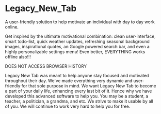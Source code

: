 # Legacy_New_Tab

A user-friendly solution to help motivate an individual with day to day work online.

Get inspired by the ultimate motivational combination: clean user-interface, smart todo-list, quick weather updates, refreshing seasonal background images, inspirational quotes, an Google powered search bar, and even a highly personalizable settings menu! Even better, EVERYTHING works offline also!!!

DOES NOT ACCESS BROWSER HISTORY

Legacy New Tab was meant to help anyone stay focused and motivated throughout their day. We've made everything very dynamic and user-friendly for that sole purpose in mind. We want Legacy New Tab to become a part of your daily life, enhancing every last bit of it. Hence why we have developed this advanced software to help you. You may be a student, a teacher, a politician, a grandma, and etc. We strive to make it usable by all of you. We will continue to work very hard to help you for free.
